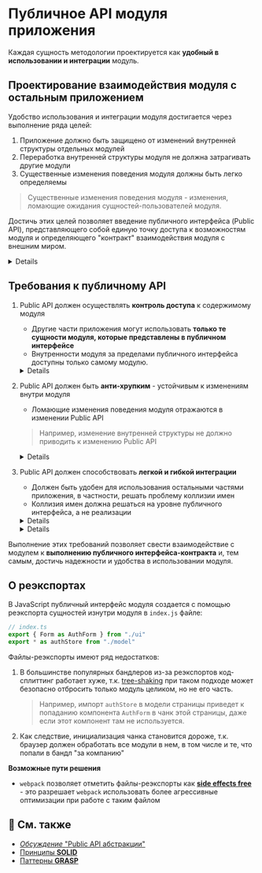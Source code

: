# Публичное API модуля приложения

Каждая сущность методологии проектируется как **удобный в использовании и интеграции** модуль.

## Проектирование взаимодействия модуля с остальным приложением
Удобство использования и интеграции модуля достигается через выполнение ряда целей:

1. Приложение должно быть защищено от изменений внутренней структуры отдельных модулей
2. Переработка внутренней структуры модуля не должна затрагивать другие модули
3. Существенные изменения поведения модуля должны быть легко определяемы
> Существенные изменения поведения модуля - изменения, ломающие ожидания сущностей-пользователей модуля.

Достичь этих целей позволяет введение публичного интерфейса (Public API), представляющего собой единую точку доступа к возможностям модуля и определяющего "контракт" взаимодействия модуля с внешним миром.

   <details>

   > Структура сущности должна иметь единую точку входа, предоставляющую публичный интерфейс


   ```sh
   └── features/                        # 
     └── feature-name/                  # Внутренняя структура фичи
             ├── ui/                    #
             ├── model/                 #
             ├── {...}/                 #
             └── index.ts               # Энтрипоинт фичи с ее публичным API
   ```

   ```js
   // index.ts
   export { Form as AuthForm } from "./ui"
   export * as authFormStore from "./model"
   ```
   </details>


## Требования к публичному API

1. Public API должен осуществлять **контроль доступа** к содержимому модуля
   - Другие части приложения могут использовать **только те сущности модуля, которые представлены в публичном интерфейсе**
   - Внутренности модуля за пределами публичного интерфейса доступны только самому модулю.

    <details>

    > **Плохо**: Идет обращение напрямую к внутренним частям модуля, минуя публичный интерфейс доступа - опасно, особенно при рефакторинге модуля
    ```diff
    - import { Form } from "features/auth-form/components/view/form"
    - <Form ... />
    ```

    > **Хорошо:** API заранее экспортирует только нужное и разрешенное, разработчику модуля теперь нужно думать только о том, чтобы не ломать Public API при рефакторинге
    ```diff
    + import { AuthForm } from "features/auth-form"
    + <AuthForm ... />
    ```

    </details>

2. Public API должен быть **анти-хрупким** - устойчивым к изменениям внутри модуля
   - Ломающие изменения поведения модуля отражаются в изменении Public API
   > Например, изменение внутренней структуры не должно приводить к изменению Public API

   <details>

      > **Плохо:** перемещение или переименование этого компонента внутри фичи приведет к необходимости рефакторить импорты во всех местах использования компонента.
      ```diff
      - import { Form } from "features/auth-form/ui/form"
      ```
      > **Хорошо:** интерфейс фичи не отображает её внутреннуюю структуру, внешние "пользователи" фичи не пострадают от перемещения или переименования компонента внутри фичи
      ```diff
      + import { AuthForm } from "features/auth-form"
      ```

   </details>

3. Public API должен способствовать **легкой и гибкой интеграции**
   - Должен быть удобен для использования остальными частями приложения, в частности, решать проблему коллизии имен
   - Коллизия имен должна решаться на уровне публичного интерфейса, а не реализации
   <details>

   > **Плохо:** будет коллизия имен
   ```diff
   - import { Form, store } from "features/auth-form"
   - import { Form, store } from "features/post-form"
   ```

   > **Хорошо:** коллизия решена на уровне интерфейса
   ```diff
   + import { AuthForm, authFormStore } from "features/auth-form"
   + import { AuthForm, postFormStore } from "features/post-form"
   ```

   ```js
   // features/auth-form/index.ts
   export { Form as AuthForm } from "./ui"
   export * as authFormStore from "./model"
   ```

   </details>

   <details>

   > **Плохо:** неудобно писать, неудобно читать, "пользователь" фичи страдает
   ```diff
   - import { storeActionUpdateUserDetails } from "features/auth-form"
   - dispatch(storeActionUpdateUserDetails(...))
   ```

   > **Хорошо:** "пользователь" фичи получает доступ к нужным вещам итеративно и гибко
   ```diff
   + import { authFormStore } from "features/auth-form"
   + dispatch(authFormStore.actions.updateUserDetails(...))
   ```
   </details>

Выполнение этих требований позволяет свести взаимодействие с модулем к **выполнению публичного интерфейса-контракта** и, тем самым, достичь надежности и удобства в использовании модуля.

## О реэкспортах
В JavaScript публичный интерфейс модуля создается с помощью реэкспорта сущностей изнутри модуля в `index.js` файле:

   ```js
   // index.ts
   export { Form as AuthForm } from "./ui"
   export * as authStore from "./model"
   ```

Файлы-реэкспорты имеют ряд недостатков:

1. В большинстве популярных бандлеров из-за реэкспортов код-сплиттинг работает хуже, т.к. [tree-shaking](https://webpack.js.org/guides/tree-shaking/) при таком подходе может безопасно отбросить только модуль целиком, но не его часть. 
   > Например, импорт `authStore` в модели страницы приведет к попаданию компонента `AuthForm` в чанк этой страницы, даже если этот компонент там не используется.

2. Как следствие, инициализация чанка становится дороже, т.к. браузер должен обработать все модули в нем, в том числе и те, что попали в бандл "за компанию"

**Возможные пути решения**
- `webpack` позволяет отметить файлы-реэкспорты как [**side effects free**](https://webpack.js.org/guides/tree-shaking/#mark-the-file-as-side-effect-free) - это разрешает `webpack` использовать более агрессивные оптимизации при работе с таким файлом

## 📑 См. также
- [*Обсуждение* "Public API абстракции"](https://github.com/feature-sliced/wiki/discussions/41)
- [Принципы **SOLID**](https://ru.wikipedia.org/wiki/SOLID)
- [Паттерны **GRASP**](https://ru.wikipedia.org/wiki/GRASP)
